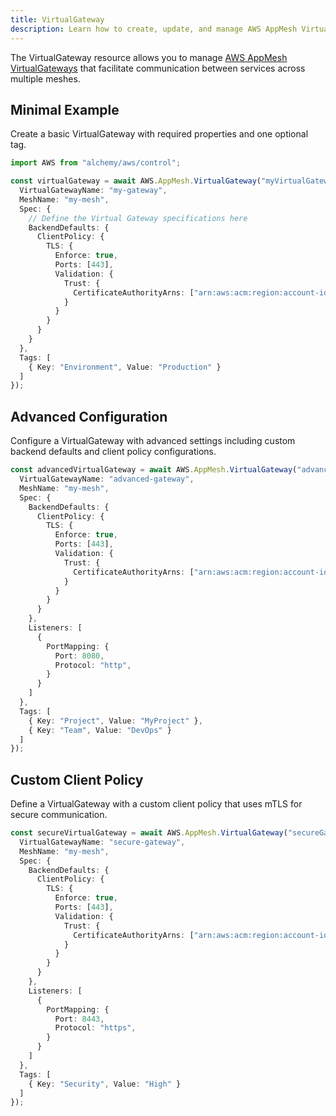 ```yaml
---
title: VirtualGateway
description: Learn how to create, update, and manage AWS AppMesh VirtualGateways using Alchemy Cloud Control.
---
```



The VirtualGateway resource allows you to manage [AWS AppMesh VirtualGateways](https://docs.aws.amazon.com/appmesh/latest/userguide/) that facilitate communication between services across multiple meshes.

## Minimal Example

Create a basic VirtualGateway with required properties and one optional tag.

```ts
import AWS from "alchemy/aws/control";

const virtualGateway = await AWS.AppMesh.VirtualGateway("myVirtualGateway", {
  VirtualGatewayName: "my-gateway",
  MeshName: "my-mesh",
  Spec: {
    // Define the Virtual Gateway specifications here
    BackendDefaults: {
      ClientPolicy: {
        TLS: {
          Enforce: true,
          Ports: [443],
          Validation: {
            Trust: {
              CertificateAuthorityArns: ["arn:aws:acm:region:account-id:certificate/cert-id"]
            }
          }
        }
      }
    }
  },
  Tags: [
    { Key: "Environment", Value: "Production" }
  ]
});
```

## Advanced Configuration

Configure a VirtualGateway with advanced settings including custom backend defaults and client policy configurations.

```ts
const advancedVirtualGateway = await AWS.AppMesh.VirtualGateway("advancedGateway", {
  VirtualGatewayName: "advanced-gateway",
  MeshName: "my-mesh",
  Spec: {
    BackendDefaults: {
      ClientPolicy: {
        TLS: {
          Enforce: true,
          Ports: [443],
          Validation: {
            Trust: {
              CertificateAuthorityArns: ["arn:aws:acm:region:account-id:certificate/cert-id"]
            }
          }
        }
      }
    },
    Listeners: [
      {
        PortMapping: {
          Port: 8080,
          Protocol: "http",
        }
      }
    ]
  },
  Tags: [
    { Key: "Project", Value: "MyProject" },
    { Key: "Team", Value: "DevOps" }
  ]
});
```

## Custom Client Policy

Define a VirtualGateway with a custom client policy that uses mTLS for secure communication.

```ts
const secureVirtualGateway = await AWS.AppMesh.VirtualGateway("secureGateway", {
  VirtualGatewayName: "secure-gateway",
  MeshName: "my-mesh",
  Spec: {
    BackendDefaults: {
      ClientPolicy: {
        TLS: {
          Enforce: true,
          Ports: [443],
          Validation: {
            Trust: {
              CertificateAuthorityArns: ["arn:aws:acm:region:account-id:certificate/cert-id"]
            }
          }
        }
      }
    },
    Listeners: [
      {
        PortMapping: {
          Port: 8443,
          Protocol: "https",
        }
      }
    ]
  },
  Tags: [
    { Key: "Security", Value: "High" }
  ]
});
```
